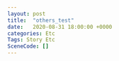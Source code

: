 ```yaml
---
layout: post
title:  "others_test"
date:   2020-08-31 18:00:00 +0000
categories: Etc
Tags: Story Etc
SceneCode: []
---
```

